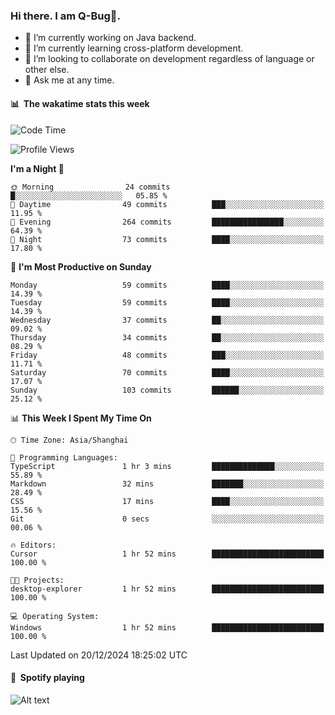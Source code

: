 ### Hi there. I am Q-Bug🐞.

- 🔭 I’m currently working on Java backend.
- 🌱 I’m currently learning cross-platform development.
- 👯 I’m looking to collaborate on development regardless of language or other else.
- 💬 Ask me at any time.

#### 📊 &nbsp;**The wakatime stats this week**  
<!--START_SECTION:waka-->
![Code Time](http://img.shields.io/badge/Code%20Time-193%20hrs%208%20mins-blue)

![Profile Views](http://img.shields.io/badge/Profile%20Views-0-blue)

**I'm a Night 🦉** 

```text
🌞 Morning                24 commits          █░░░░░░░░░░░░░░░░░░░░░░░░   05.85 % 
🌆 Daytime                49 commits          ███░░░░░░░░░░░░░░░░░░░░░░   11.95 % 
🌃 Evening                264 commits         ████████████████░░░░░░░░░   64.39 % 
🌙 Night                  73 commits          ████░░░░░░░░░░░░░░░░░░░░░   17.80 % 
```
📅 **I'm Most Productive on Sunday** 

```text
Monday                   59 commits          ████░░░░░░░░░░░░░░░░░░░░░   14.39 % 
Tuesday                  59 commits          ████░░░░░░░░░░░░░░░░░░░░░   14.39 % 
Wednesday                37 commits          ██░░░░░░░░░░░░░░░░░░░░░░░   09.02 % 
Thursday                 34 commits          ██░░░░░░░░░░░░░░░░░░░░░░░   08.29 % 
Friday                   48 commits          ███░░░░░░░░░░░░░░░░░░░░░░   11.71 % 
Saturday                 70 commits          ████░░░░░░░░░░░░░░░░░░░░░   17.07 % 
Sunday                   103 commits         ██████░░░░░░░░░░░░░░░░░░░   25.12 % 
```


📊 **This Week I Spent My Time On** 

```text
🕑︎ Time Zone: Asia/Shanghai

💬 Programming Languages: 
TypeScript               1 hr 3 mins         ██████████████░░░░░░░░░░░   55.89 % 
Markdown                 32 mins             ███████░░░░░░░░░░░░░░░░░░   28.49 % 
CSS                      17 mins             ████░░░░░░░░░░░░░░░░░░░░░   15.56 % 
Git                      0 secs              ░░░░░░░░░░░░░░░░░░░░░░░░░   00.06 % 

🔥 Editors: 
Cursor                   1 hr 52 mins        █████████████████████████   100.00 % 

🐱‍💻 Projects: 
desktop-explorer         1 hr 52 mins        █████████████████████████   100.00 % 

💻 Operating System: 
Windows                  1 hr 52 mins        █████████████████████████   100.00 % 
```


 Last Updated on 20/12/2024 18:25:02 UTC
<!--END_SECTION:waka-->

#### 🎵 &nbsp;**Spotify playing**  
![Alt text](https://spotify-recently-played-readme.vercel.app/api?user=e5y1o4x7kdt9kf2blu4wvmb4s&unique={true|1|on|yes})
